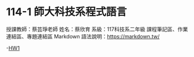 # 114-1 師大科技系程式語言
授課教師：蔡芸琤老師
姓名：蔡欣育
系級：117科技系二年級
課程筆記區、作業連結區、專題連結區
Markdown 語法說明：https://markdown.tw/

-[HW1](https://github.com/41371112h/114-1/blob/main/HW1_%E6%97%A5%E5%B8%B8%E6%94%AF%E5%87%BA%E9%80%9F%E7%AE%97%E8%88%87%E5%88%86%E6%94%A4.ipynb)
